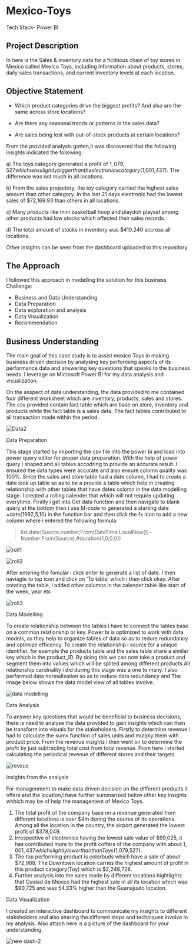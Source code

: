 # Mexico-Toys
Tech Stack- Power BI

## Project Description

In here is the Sales & inventory data for a fictitious chain of toy stores in Mexico called Mexico Toys, including information about products, stores, daily sales transactions, and current inventory levels at each location.

## Objective Statement

- Which product categories drive the biggest profits? And also are the same across store locations?

- Are there any seasonal trends or patterns in the sales data?

- Are sales being lost with out-of-stock products at certain locations?

From the provided analysis gotten,it was discovered that the following insights indicated the following:

a) The toys category generated a profit of $1,079,527 which was slightly bigger than the electronics category($1,001,437). The difference was not much in all locations. 

b) From the sales projectory, the toy category carried the highest sales amount than other category. In the last 21 days electronic had the lowest sales of $72,169.93 than others in all locations.

c) Many products like mini basketball hoop and  playdoh playset among other products had low stocks which affected their sales records.

d) The total amount of stocks in inventory was $410.240 accross all locations. 

Other insights can be seen from the dashboard uploaded to this repository.



## The Approach

I followed this approach in modelling the solution for this business Challenge:

- Business and Data Understanding 
- Data Preparation
- Data exploration and analysis
- Data Visualization 
- Recommendation

## Business Understanding

The main goal of this case study is to assist mexico Toys in making business driven decision by analysing key performing aspects of its performance data and answering key questions that speaks to the business needs.  I leverage on Microsoft Power BI for my data analysis and visualization.

On the asspect of data understanding, the data provided to me contained four different worksheet which are inventory, products, sales and stores. The csv provided contain fact table which are base on store, inventory and products while the fact table is a sales data. The fact tables contributed to all transaction made within the period. 

![Data2](https://user-images.githubusercontent.com/62305424/158242578-f2fe7b5b-3eb4-49a6-a791-da416302286e.PNG)



Data Preparation

This stage started by importing the csv file into the power bi and load into power query editor for proper data preparation. With the help of power query i shaped and all tables accodring to provide an accurate result. I ensured the data types were accurate and also ensure colomn quality was 100%. 
Since the sales and store table had a date column, I had to create a date look up table so as to be a provide a table which help in creating relationship with other tables that have dates colomn in the data modelling stage. I created a rolling calender that which will not require updating everytime. Firstly i get into Get data function and then navigate to blank query at the bottom then i use M-code to generated a starting date =date(1992,5,10) in the function bar and then click the fx icon to add a new column where i entered the following formula:

  > list.date(Source,number,From(DateTime.LocalNow())-Number.From(Source),#duration(1,0,0,0))

![roll1](https://user-images.githubusercontent.com/62305424/158252654-a84627f2-c168-4add-a1ba-4c359090e6b5.PNG)

![roll2](https://user-images.githubusercontent.com/62305424/158252672-2c5e14f4-2a38-4bad-8899-67680d2634f4.PNG)



After entering the fomular i click enter to generate a list of date. I then naviagte to top icon and click on 'To table' which i then click okay. After creating the table, i added other columns in the calender table like start of the week, year etc

![roll3](https://user-images.githubusercontent.com/62305424/158253040-24be6965-6836-411b-b30d-f44a0dd48bb9.PNG)


Data Modelling

To create relationship between the tables i have to connect the tables base on a common relationship or key. Power bi is optimized to work with data models, as they help to organize tables of data so as to redure redundancy and optimize efficency. To create the relationship i source for a unique identifier, for example the products table and the sales table share a similar key which is the product_ID. By doing this we can now take a product and segment them into values which will be splited among different products.All relationship cardinality i did during this stage was a one to many. I also performed data normalisation so as to reduce data redundancy and  The image below shows the data model view of all tables involve.

![data modelling](https://user-images.githubusercontent.com/62305424/158258316-99e6095b-2320-44ba-adff-d4482460692d.PNG)

Data Analysis 

To answer key questions that would be beneficial to business decisions, there is need to analyse the data provided to gain insights which can then be transform into visuals for the stakeholders. Firstly to determine revenue i had to calculate the sumx function of sales units and mutiply them with product price. From the revenue insights i then went on to determine the profit by just subtracting total cost from total revenue. From here i started calculating the periodical revenue of different stores and their targets.

![reveue](https://user-images.githubusercontent.com/62305424/158261627-3f023c34-6b83-47c0-9f00-023765ec1e0f.PNG)

Insights from the analysis

For managenment to make data driven decision  on the different products it offers and the location,I have further summarized below other key insights whhich may be of help the management of Mexico Toys.

1. The total profit of the company base on a revenue generated from different locations is over $4m during the course of its operations. Among all the location in the country, the airport generated the lowest profit of $378,049. 
2. Irrespective of electronics having the lowest sale value of $99,025, it has contributed more to the profit coffers of the company with about $1,001,437 which slightly lower than than Toys($1,079,527).
3. The top performing product is colorbuds which have a sale of about $72,988. The Downtown location carries the highest amount of profit in this product category(Toy) which is $2,248,728. 
4. Further analysis into the sales made by different locations hightlights that Cuidad de Mexico had the highest sale in all its location which was $90,725 and was 54.33% higher than the Guanajuato location.

Data Visualization

I created an interactive dashboard to communicate my insights to different stakeholders and also sharing the different steps and techniques involve in my analysis. 
Also attach here is a picture of the dashboard for your understanding.

![new dash-2](https://user-images.githubusercontent.com/62305424/159177073-df1a19db-63d3-4460-abab-d6f3236c5c6d.PNG)





